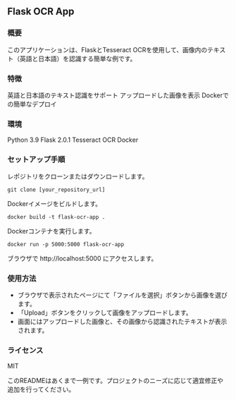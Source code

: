 ## Flask OCR App
### 概要
このアプリケーションは、FlaskとTesseract OCRを使用して、画像内のテキスト（英語と日本語）を認識する簡単な例です。

### 特徴
英語と日本語のテキスト認識をサポート
アップロードした画像を表示
Dockerでの簡単なデプロイ

### 環境
Python 3.9
Flask 2.0.1
Tesseract OCR
Docker

### セットアップ手順
レポジトリをクローンまたはダウンロードします。
```
git clone [your_repository_url]
```

Dockerイメージをビルドします。
```
docker build -t flask-ocr-app .
```

Dockerコンテナを実行します。
```
docker run -p 5000:5000 flask-ocr-app
```

ブラウザで http://localhost:5000 にアクセスします。

### 使用方法
- ブラウザで表示されたページにて「ファイルを選択」ボタンから画像を選びます。
- 「Upload」ボタンをクリックして画像をアップロードします。
- 画面にはアップロードした画像と、その画像から認識されたテキストが表示されます。

### ライセンス
MIT

このREADMEはあくまで一例です。プロジェクトのニーズに応じて適宜修正や追加を行ってください。
